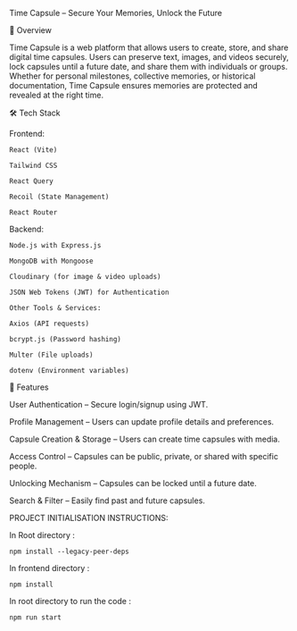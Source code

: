 Time Capsule – Secure Your Memories, Unlock the Future

🚀 Overview

Time Capsule is a web platform that allows users to create, store, and share digital time capsules. Users can preserve text, images, and videos securely, lock capsules until a future date, and share them with individuals or groups. Whether for personal milestones, collective memories, or historical documentation, Time Capsule ensures memories are protected and revealed at the right time.


🛠️ Tech Stack

Frontend:

    React (Vite)
    
    Tailwind CSS
    
    React Query
    
    Recoil (State Management)
    
    React Router

Backend:

    Node.js with Express.js
    
    MongoDB with Mongoose
    
    Cloudinary (for image & video uploads)
    
    JSON Web Tokens (JWT) for Authentication
    
    Other Tools & Services:
    
    Axios (API requests)
    
    bcrypt.js (Password hashing)
    
    Multer (File uploads)
    
    dotenv (Environment variables)

📌 Features

User Authentication – Secure login/signup using JWT.

Profile Management – Users can update profile details and preferences.

Capsule Creation & Storage – Users can create time capsules with media.

Access Control – Capsules can be public, private, or shared with specific people.

Unlocking Mechanism – Capsules can be locked until a future date.

Search & Filter – Easily find past and future capsules.


PROJECT INITIALISATION INSTRUCTIONS:

In Root directory :  
    
    npm install --legacy-peer-deps
            
 In frontend directory :
 
    npm install

 In root directory to run the code : 
         
    npm run start

